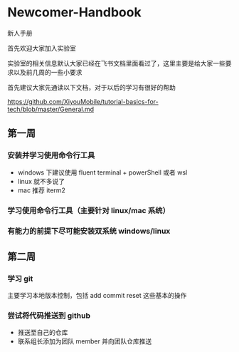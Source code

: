 # Newcomer-Handbook
新人手册

首先欢迎大家加入实验室

实验室的相关信息默认大家已经在飞书文档里面看过了，这里主要是给大家一些要求以及前几周的一些小要求


首先建议大家先通读以下文档，对于以后的学习有很好的帮助

https://github.com/XiyouMobile/tutorial-basics-for-tech/blob/master/General.md


## 第一周

### 安装并学习使用命令行工具
- windows 下建议使用 fluent terminal + powerShell 或者 wsl
- linux 就不多说了
- mac 推荐 iterm2

### 学习使用命令行工具（主要针对 linux/mac 系统）

### 有能力的前提下尽可能安装双系统 windows/linux

## 第二周

### 学习 git
主要学习本地版本控制，包括 add commit reset 这些基本的操作

### 尝试将代码推送到 github
- 推送至自己的仓库
- 联系组长添加为团队 member 并向团队仓库推送

